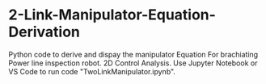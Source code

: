 # 2-Link-Manipulator-Equation-Derivation
Python code to derive and dispay the manipulator Equation For brachiating Power line inspection robot. 2D Control Analysis.
Use Jupyter Notebook or VS Code to run code "TwoLinkManipulator.ipynb".
